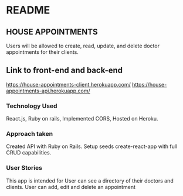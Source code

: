 # README

## HOUSE APPOINTMENTS
Users will be allowed to create, read, update, and delete doctor appointments for their clients.

## Link to front-end and back-end
https://house-appointments-client.herokuapp.com/
https://house-appointments-api.herokuapp.com/

### Technology Used
React.js, Ruby on rails, Implemented CORS, Hosted on Heroku.
### Approach taken
Created API with Ruby on Rails.
Setup seeds
create-react-app with full CRUD capabilities.

### User Stories
This app is intended for 
User can see a directory of their doctors and clients.
User can add, edit and delete an appointment
